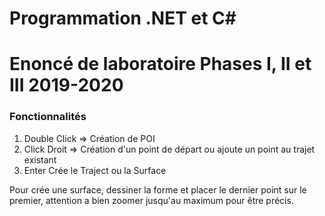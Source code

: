 # Programmation .NET et C#
# Enoncé de laboratoire Phases I, II et III 2019-2020

### Fonctionnalités
1) Double Click => Création de POI
2) Click Droit => Création d'un point de départ ou ajoute un point au trajet existant
3) Enter Crée le Traject ou la Surface

Pour crée une surface, dessiner la forme et placer le dernier point sur le premier, attention a bien zoomer jusqu'au maximum pour être précis.
